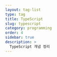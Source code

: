 ```yaml
---
layout: tag-list
type: tag
title: TypeScript
slug: typescript
category: programming
order: 4
sidebar: true
description: >
  TypeScript 개념 정리
---
```

